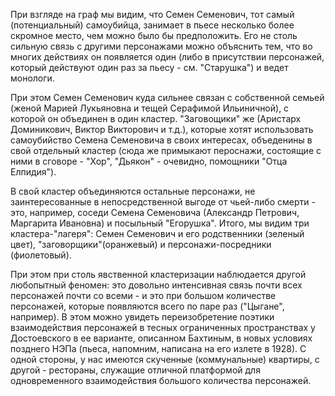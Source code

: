 При взгляде на граф мы видим, что Семен Семенович, тот самый (потенциальный) самоубийца, занимает в пьесе несколько более скромное место, чем можно было бы предположить. Его не столь сильную связь с другими персонажами можно объяснить тем, что во многих действиях он появляется один (либо в присутствии персонажей, который действуют один раз за пьесу - см. "Старушка") и ведет монологи.

При этом Семен Семенович куда сильнее связан с собственной семьей (женой Марией Лукьяновна и тещей Серафимой Ильиничной), с которой он объединен в один кластер. "Заговощики" же (Аристарх Доминикович, Виктор Викторович и т.д.), которые хотят использовать самоубийство Семена Семеновича в своих интересах, объеденины в свой отдельный кластер (сюда же примыкают пероснажи, состоящие с ними в сговоре - "Хор", "Дьякон" - очевидно, помощники "Отца Елпидия").

В свой кластер объединяются остальные персонажи, не заинтересованные в непосредственной выгоде от чьей-либо смерти - это, например, соседи Семена Семеновича (Александр Петрович, Маргарита Ивановна) и посыльный "Егорушка". Итого, мы видим три кластера-"лагеря": Семен Семенович и его родственники (зеленый цвет), "заговорщики"(оранжевый) и персонажи-посредники (фиолетовый). 

При этом при столь явственной кластеризации наблюдается другой любопытный феномен: это довольно интенсивная связь почти всех персонажей почти со всеми - и это при большом количестве персонажей, которые появляются всего по паре раз ("Цыгане", например). В этом можно увидеть переизобретение поэтики взаимодействия персонажей в тесных ограниченных пространствах у Достоевского в ее варианте, описанном Бахтиным, в новых условиях позднего НЭПа (пьеса, напомним, написана на его излете в 1928). С одной стороны, у нас имеются скученные (коммунальные) квартиры, с другой - рестораны, служащие отличной платформой для одновременного взаимодействия большого количества персонажей.
